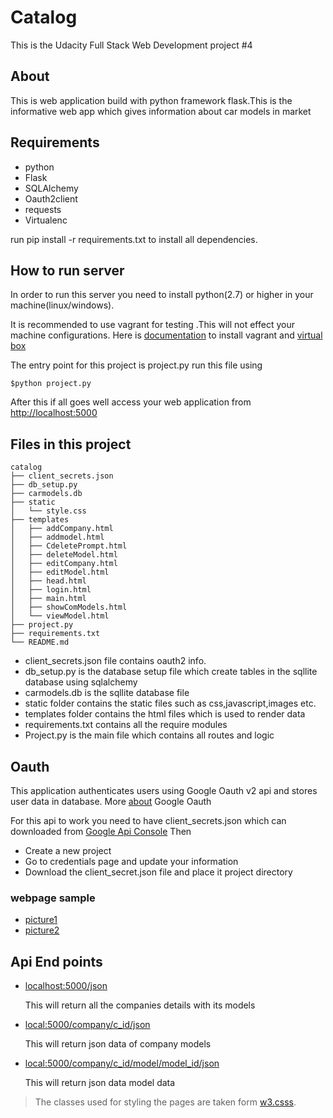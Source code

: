 # Catalog
  This is the Udacity Full Stack Web Development project #4
  
  
## About
   This is web application build with python framework flask.This is the informative web app
   which gives information about car models in market
   
   
## Requirements
  - python
  - Flask
  - SQLAlchemy
  - Oauth2client
  - requests
  - Virtualenc
  

  run pip install -r requirements.txt to install all dependencies.
  
## How to run server
  In order to run this server you need to install python(2.7) or higher in your machine(linux/windows).


  It is recommended to use vagrant for testing .This will not effect your machine configurations.
  Here is [documentation](https://www.vagrantup.com/docs/) to install vagrant and [virtual box](https://www.virtualbox.org/wiki/Documentation) 
  
  
  The entry point for this project is project.py
  run this file using
  ```
  $python project.py
  
  ```
  After this if all goes well access your web application from [http://localhost:5000](http://localhost:5000)
## Files in this project
  ```
  catalog
  ├── client_secrets.json
  ├── db_setup.py
  ├── carmodels.db
  ├── static
  │   └── style.css
  ├── templates
  │   ├── addCompany.html
  │   ├── addmodel.html
  │   ├── CdeletePrompt.html
  │   ├── deleteModel.html
  │   ├── editCompany.html
  │   ├── editModel.html
  │   ├── head.html
  │   ├── login.html
  │   ├── main.html
  │   ├── showComModels.html
  │   └── viewModel.html
  ├── project.py
  ├── requirements.txt
  └── README.md
  ```
  - client_secrets.json file contains oauth2 info.
  - db_setup.py is the database setup file which create tables in the sqllite database using sqlalchemy
  - carmodels.db is the sqllite database file
  - static folder contains the static files such as css,javascript,images etc.
  - templates folder contains the html files which is used to render data
  - requirements.txt contains all the require modules
  - Project.py is the main file which contains all routes and logic
## Oauth 
  This application authenticates users using Google Oauth v2 api and stores user data in database.
  More [about](https://developers.google.com/identity/protocols/OAuth2) Google Oauth 
  
  
  For this api to work you need to have client_secrets.json which can downloaded from [Google Api Console](https://console.developers.google.con) 
  Then
  - Create a new project
  - Go to credentials page and update your information
  - Download the client_secret.json file and place it project directory
  
### webpage sample
   - [picture1](https://drive.google.com/file/d/1IzR7bv_VXnCZPzJ5Kx5g73mMK21P9qVx/view?usp=drivesdk)
   - [picture2](https://drive.google.com/file/d/1IzR7bv_VXnCZPzJ5Kx5g73mMK21P9qVx/view?usp=drivesdk)


## Api End points
  - [localhost:5000/json](http://localhost:5000/json)


    This will return all the companies details with its models


  - [local:5000/company/c_id/json](http://localhost:5000/company/1/json)


    This will return json data of company models


  - [local:5000/company/c_id/model/model_id/json](http://localhost:5000/company/4/model/3/json)
  

    This will return json data model data



>The classes used for styling the pages are taken form [w3.csss](https://www.w3schools.com/w3css/).